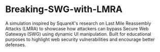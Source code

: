 # Breaking-SWG-with-LMRA
A simulation inspired by SquareX's research on Last Mile Reassembly Attacks (LMRA) to showcase how attackers can bypass Secure Web Gateways (SWG) using dynamic UI manipulation. Built for educational purposes to highlight web security vulnerabilities and encourage better defenses.
